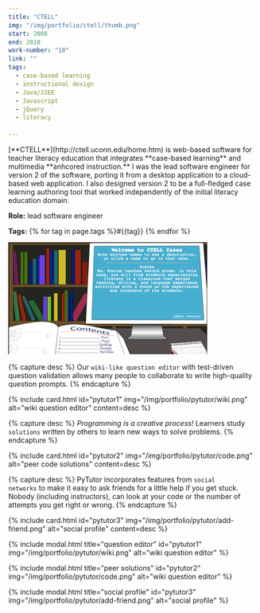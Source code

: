 ```yaml
---
title: "CTELL"
img: "/img/portfolio/ctell/thumb.png"
start: 2008
end: 2010
work-number: "10"
link: ""
tags:
  - case-based learning
  - instructional design
  - Java/J2EE
  - Javascript
  - jQuery
  - literacy

---
```

<div class="row">
  <div class="col-md-5" markdown="1">
[**CTELL**](http://ctell.uconn.edu/home.htm) is web-based software for teacher literacy education
that integrates **case-based learning** and multimedia **anhcored instruction.** I was the lead software engineer for version 2 of the software, porting it from a desktop application to a cloud-based web application.  I also designed version 2 to be a full-fledged case learning authoring tool that worked independently of the initial literacy education domain.

**Role:** lead software engineer

**Tags:** {% for tag in page.tags %}<span class="tag type-code">#{{tag}}</span> {% endfor %}
  </div>
  <div class="col-md-7" markdown="0">
    <img src="/img/portfolio/ctell/ctell-home.png" class="img-fluid" alt="ctell list of literacy cases">
  </div>
</div>

<div class="row">

{% capture desc %}
Our <code>wiki-like question editor</code> with test-driven question validation allows many people to collaborate to write high-quality question prompts.
{% endcapture %}

{% include card.html 
  id="pytutor1" img="/img/portfolio/pytutor/wiki.png" 
  alt="wiki question editor" 
  content=desc %}


{% capture desc %}
<em>Programming is a creative process!</em> Learners study <code>solutions</code> written by others to learn new ways to solve problems.
{% endcapture %}

{% include card.html 
  id="pytutor2" img="/img/portfolio/pytutor/code.png" 
  alt="peer code solutions" 
  content=desc %}


{% capture desc %}
PyTutor incorporates features from <code>social networks</code> to make it
easy to ask friends for a little help if you get stuck. Nobody (including
instructors), can look at your code or the number of attempts you get right or
wrong.
{% endcapture %}

{% include card.html 
  id="pytutor3" 
  img="/img/portfolio/pytutor/add-friend.png" 
  alt="social profile" 
  content=desc %}

</div>

{% include modal.html 
  title="question editor"
  id="pytutor1" img="/img/portfolio/pytutor/wiki.png" 
  alt="wiki question editor" %}

{% include modal.html 
  title="peer solutions"
  id="pytutor2" 
  img="/img/portfolio/pytutor/code.png" 
  alt="wiki question editor" %}

{% include modal.html 
  title="social profile"
  id="pytutor3" 
  img="/img/portfolio/pytutor/add-friend.png" 
  alt="social profile" %}




